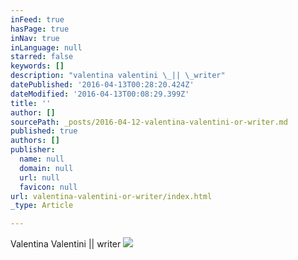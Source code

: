 ```yaml
---
inFeed: true
hasPage: true
inNav: true
inLanguage: null
starred: false
keywords: []
description: "valentina valentini \_|| \_writer"
datePublished: '2016-04-13T00:28:20.424Z'
dateModified: '2016-04-13T00:08:29.399Z'
title: ''
author: []
sourcePath: _posts/2016-04-12-valentina-valentini-or-writer.md
published: true
authors: []
publisher:
  name: null
  domain: null
  url: null
  favicon: null
url: valentina-valentini-or-writer/index.html
_type: Article

---
```

Valentina Valentini  ||  writer
![](https://the-grid-user-content.s3-us-west-2.amazonaws.com/1c2073f2-e19c-4288-8170-babc93cc67b3.jpg)